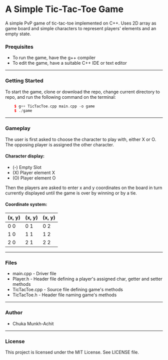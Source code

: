 # A Simple Tic-Tac-Toe Game

A simple PvP game of tic-tac-toe implemented on C++. Uses 2D array as game board and 
simple characters to represent players' elements and an empty state.

### Prequisites

- To run the game, have the g++ compiler
- To edit the game, have a suitable C++ IDE or text editor

---

### Getting Started

To start the game, clone or download the repo, change current directory to repo, and run the following command on the terminal:

```c++
    $ g++ TicTacToe.cpp main.cpp -o game
    $ ./game
```

---
### Gameplay

The user is first asked to choose the character to play with, either X or O. The opposing player is
 assigned the other character. 
 
 #### Character display:

- (-) Empty Slot
- (X) Player element X
- (O) Player element O 
 
Then the players are
asked to enter x and y coordinates on the board in turn currently displayed until the game is over by winning 
or by a tie.
<br/>
#### Coordinate system:

(x, y)|(x, y)|(x, y)
--- | --- | ---
0 0 | 0 1 | 0 2
1 0 | 1 1 | 1 2
2 0 | 2 1 | 2 2


---
### Files

- main.cpp - Driver file
- Player.h - Header file defining a player's assigned char, getter and setter methods
- TicTacToe.cpp - Source file defining game's methods
- TicTacToe.h - Header file naming game's methods


---
### Author

- Chuka Munkh-Achit

---
### License 

This project is licensed under the MIT License. See LICENSE file.